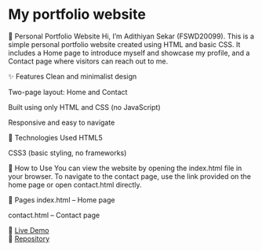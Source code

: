 # My portfolio website

💼 Personal Portfolio Website
Hi, I’m Adithiyan Sekar (FSWD20099). This is a simple personal portfolio website created using HTML and basic CSS. It includes a Home page to introduce myself and showcase my profile, and a Contact page where visitors can reach out to me.

✨ Features
Clean and minimalist design

Two-page layout: Home and Contact

Built using only HTML and CSS (no JavaScript)

Responsive and easy to navigate

🚀 Technologies Used
HTML5

CSS3 (basic styling, no frameworks)

📌 How to Use
You can view the website by opening the index.html file in your browser. To navigate to the contact page, use the link provided on the home page or open contact.html directly.

📁 Pages
index.html – Home page

contact.html – Contact page

🔗 [Live Demo](https://adithiyansekar.github.io/portfolio-simple-website/)  
📁 [Repository](https://github.com/Adithiyansekar/portfolio-simple-website)


